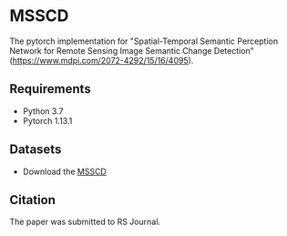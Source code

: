 # MSSCD

The pytorch implementation for "Spatial-Temporal Semantic Perception Network for Remote Sensing Image Semantic Change Detection"(https://www.mdpi.com/2072-4292/15/16/4095). 


## Requirements

- Python 3.7
- Pytorch 1.13.1


## Datasets

- Download the [MSSCD](https://pan.baidu.com/s/19BB_zO3OX-ku8dcKdTnuGg?pwd=quj0)





## Citation

The paper was submitted to RS Journal.
